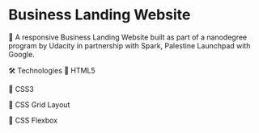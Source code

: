 # Business Landing Website

🚀 A responsive Business Landing Website built as part of a nanodegree program by Udacity in partnership with Spark, Palestine Launchpad with Google.

🛠️ Technologies
🔹 HTML5

🔹 CSS3

🔹 CSS Grid Layout

🔹 CSS Flexbox